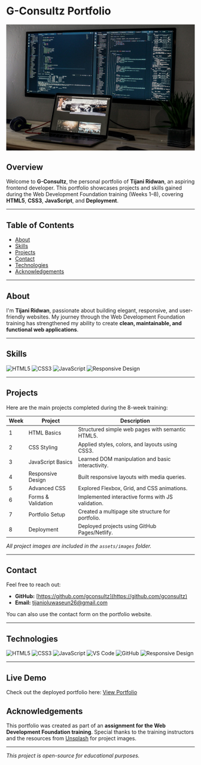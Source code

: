 # G-Consultz Portfolio

![Portfolio Banner](images/week_7.jpg)

## Overview

Welcome to **G-Consultz**, the personal portfolio of **Tijani Ridwan**, an aspiring frontend developer. This portfolio showcases projects and skills gained during the Web Development Foundation training (Weeks 1–8), covering **HTML5**, **CSS3**, **JavaScript**, and **Deployment**.

---

## Table of Contents

- [About](#about)
- [Skills](#skills)
- [Projects](#projects)
- [Contact](#contact)
- [Technologies](#technologies)
- [Acknowledgements](#acknowledgements)

---

## About

I'm **Tijani Ridwan**, passionate about building elegant, responsive, and user-friendly websites. My journey through the Web Development Foundation training has strengthened my ability to create **clean, maintainable, and functional web applications**.

---

## Skills

![HTML5](https://img.shields.io/badge/HTML5-%23E34F26?style=flat&logo=html5&logoColor=white)
![CSS3](https://img.shields.io/badge/CSS3-%231572B6?style=flat&logo=css3&logoColor=white)
![JavaScript](https://img.shields.io/badge/JavaScript-%23F7DF1E?style=flat&logo=javascript&logoColor=black)
![Responsive Design](https://img.shields.io/badge/Responsive-Design-blue?style=flat)

---

## Projects

Here are the main projects completed during the 8-week training:

| Week | Project | Description |
|------|---------|-------------|
| 1 | HTML Basics | Structured simple web pages with semantic HTML5. |
| 2 | CSS Styling | Applied styles, colors, and layouts using CSS3. |
| 3 | JavaScript Basics | Learned DOM manipulation and basic interactivity. |
| 4 | Responsive Design | Built responsive layouts with media queries. |
| 5 | Advanced CSS | Explored Flexbox, Grid, and CSS animations. |
| 6 | Forms & Validation | Implemented interactive forms with JS validation. |
| 7 | Portfolio Setup | Created a multipage site structure for portfolio. |
| 8 | Deployment | Deployed projects using GitHub Pages/Netlify. |

*All project images are included in the `assets/images` folder.*

---

## Contact

Feel free to reach out:

- **GitHub:** [https://github.com/gconsultz](https://github.com/gconsultz)
- **Email:** [tijanioluwaseun26@gmail.com](mailto:tijanioluwaseun26@gmail.com)

You can also use the contact form on the portfolio website.

---

## Technologies

![HTML5](https://img.shields.io/badge/HTML5-%23E34F26?style=flat&logo=html5&logoColor=white)
![CSS3](https://img.shields.io/badge/CSS3-%231572B6?style=flat&logo=css3&logoColor=white)
![JavaScript](https://img.shields.io/badge/JavaScript-%23F7DF1E?style=flat&logo=javascript&logoColor=black)
![VS Code](https://img.shields.io/badge/VS%20Code-%23007ACC?style=flat&logo=visual-studio-code&logoColor=white)
![GitHub](https://img.shields.io/badge/GitHub-black?style=flat&logo=github&logoColor=white)
![Responsive Design](https://img.shields.io/badge/Responsive-Design-blue?style=flat)

---

## Live Demo

Check out the deployed portfolio here: [View Portfolio](https://gconsultz.github.io/plp-webtechnologies-classroom-july2025-july-2025-final-project-and-deployment-Final-Project-and-Depl/)


## Acknowledgements

This portfolio was created as part of an **assignment for the Web Development Foundation training**. Special thanks to the training instructors and the resources from [Unsplash](https://unsplash.com/) for project images.

---

*This project is open-source for educational purposes.*
